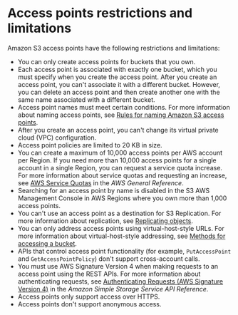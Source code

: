 # Access points restrictions and limitations<a name="access-points-restrictions-limitations"></a>

Amazon S3 access points have the following restrictions and limitations: 
+ You can only create access points for buckets that you own\.
+ Each access point is associated with exactly one bucket, which you must specify when you create the access point\. After you create an access point, you can't associate it with a different bucket\. However, you can delete an access point and then create another one with the same name associated with a different bucket\.
+ Access point names must meet certain conditions\. For more information about naming access points, see [Rules for naming Amazon S3 access points](creating-access-points.md#access-points-names)\.
+ After you create an access point, you can't change its virtual private cloud \(VPC\) configuration\.
+ Access point policies are limited to 20 KB in size\.
+ You can create a maximum of 10,000 access points per AWS account per Region\. If you need more than 10,000 access points for a single account in a single Region, you can request a service quota increase\. For more information about service quotas and requesting an increase, see [AWS Service Quotas](https://docs.aws.amazon.com/general/latest/gr/aws_service_limits.html) in the *AWS General Reference*\.
+ Searching for an access point by name is disabled in the S3 AWS Management Console in AWS Regions where you own more than 1,000 access points\.
+ You can't use an access point as a destination for S3 Replication\. For more information about replication, see [Replicating objects](replication.md)\.
+ You can only address access points using virtual\-host\-style URLs\. For more information about virtual\-host\-style addressing, see [Methods for accessing a bucket](access-bucket-intro.md)\.
+ APIs that control access point functionality \(for example, `PutAccessPoint` and `GetAccessPointPolicy`\) don't support cross\-account calls\.
+ You must use AWS Signature Version 4 when making requests to an access point using the REST APIs\. For more information about authenticating requests, see [Authenticating Requests \(AWS Signature Version 4\)](https://docs.aws.amazon.com/AmazonS3/latest/API/sig-v4-authenticating-requests.html) in the *Amazon Simple Storage Service API Reference*\.
+ Access points only support access over HTTPS\.
+ Access points don't support anonymous access\.